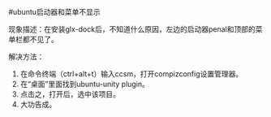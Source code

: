 #ubuntu启动器和菜单不显示

现象描述：在安装glx-dock后，不知道什么原因，左边的启动器penal和顶部的菜单栏都不见了。

解决方法：

1. 在命令终端（ctrl+alt+t）输入ccsm，打开compizconfig设置管理器。
2. 在“桌面”里面找到ubuntu-unity plugin。
3. 点击之，打开后，选中该项目。
4. 大功告成。
